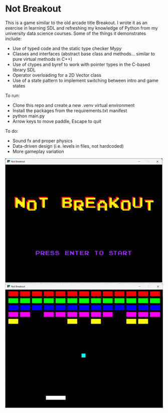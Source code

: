 # Not Breakout

This is a game similar to the old arcade title Breakout. I wrote it as an exercise in learning SDL and refreshing my knowledge of Python from my university data science courses. Some of the things it demonstrates include:
- Use of typed code and the static type checker Mypy 
- Classes and interfaces (abstract base class and methods... similar to pure virtual methods in C++)
- Use of ctypes and byref to work with pointer types in the C-based library SDL
- Operator overloading for a 2D Vector class
- Use of a state pattern to implement switching between intro and game states

To run:
- Clone this repo and create a new .venv virtual environment
- Install the packages from the requirements.txt manifest
- python main.py
- Arrow keys to move paddle, Escape to quit

To do:
- Sound fx and proper physics
- Data-driven design (i.e. levels in files, not hardcoded)
- More gameplay variation

![Intro screen](media/intro.png)
![Game screen](media/game.png)
